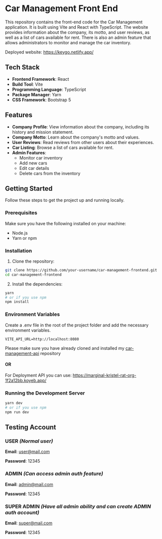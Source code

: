 # Car Management Front End

This repository contains the front-end code for the Car Management application. It is built using Vite and React with TypeScript. The website provides information about the company, its motto, and user reviews, as well as a list of cars available for rent. There is also an admin feature that allows administrators to monitor and manage the car inventory.

Deployed website: https://keygo.netlify.app/

## Tech Stack

- **Frontend Framework**: React
- **Build Tool**: Vite
- **Programming Language**: TypeScript
- **Package Manager**: Yarn
- **CSS Framework**: Bootstrap 5

## Features

- **Company Profile**: View information about the company, including its history and mission statement.
- **Company Motto**: Learn about the company's motto and values.
- **User Reviews**: Read reviews from other users about their experiences.
- **Car Listing**: Browse a list of cars available for rent.
- **Admin Features**:
  - Monitor car inventory
  - Add new cars
  - Edit car details
  - Delete cars from the inventory

## Getting Started

Follow these steps to get the project up and running locally.

### Prerequisites

Make sure you have the following installed on your machine:

- Node.js
- Yarn or npm

### Installation

1. Clone the repository:

```bash
git clone https://github.com/your-username/car-management-frontend.git
cd car-management-frontend
```

2. Install the dependencies:

```bash
yarn
# or if you use npm
npm install
```
### Environment Variables
Create a .env file in the root of the project folder and add the necessary environment variables. 
```
VITE_API_URL=http://localhost:8080
```
Please make sure you have already cloned and installed my [car-management-api](https://github.com/Dikus21/Car-Management-API) repository

#### OR

For Deployment API you can use: https://marginal-kristel-rat-org-1f2a12bb.koyeb.app/

### Running the Development Server

```bash
yarn dev
# or if you use npm
npm run dev
```

## Testing Account

### USER *(Normal user)*

**Email**: user@mail.com

**Password**: 12345

### ADMIN *(Can access admin auth feature)*

**Email**: admin@mail.com

**Password**: 12345

### SUPER ADMIN *(Have all admin ability and can create ADMIN auth account)*

**Email**: super@mail.com

**Password**: 12345

